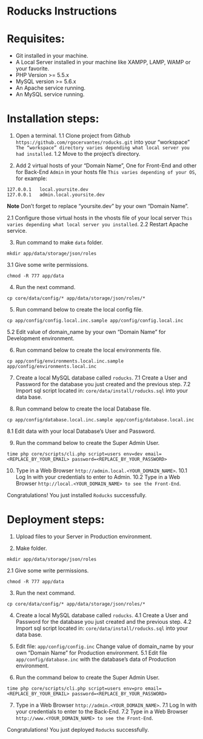 # Roducks Instructions

# Requisites:

* Git installed in your machine.
* A Local Server installed in your machine like XAMPP, LAMP, WAMP or your favorite.
* PHP Version >= 5.5.x
* MySQL version >= 5.6.x
* An Apache service running.
* An MySQL service running.


# Installation steps:

1. Open a terminal.
1.1 Clone project from Github `https://github.com/rgocervantes/roducks.git` into your “workspace” `The “workspace” directory varies depending what local server you had installed`.
1.2 Move to the project’s directory.

2. Add 2 virtual hosts of your “Domain Name”, One for Front-End and other for Back-End `Admin` in your hosts file `This varies depending of your OS`, for example:
```
127.0.0.1	local.yoursite.dev
127.0.0.1	admin.local.yoursite.dev
```
**Note** Don’t forget to replace “yoursite.dev” by your own “Domain Name”.

2.1 Configure those virtual hosts in the vhosts file of your local server `This varies depending what local server you installed`.
2.2 Restart Apache service.

3. Run command to make `data` folder.
```
mkdir app/data/storage/json/roles
```
3.1 Give some write permissions.
```
chmod -R 777 app/data
```
4. Run the next command.
```
cp core/data/config/* app/data/storage/json/roles/*
```
5. Run command below to create the local config file.
```
cp app/config/config.local.inc.sample app/config/config.local.inc
```
5.2 Edit value of domain_name by your own “Domain Name” for Development environment.

6. Run command below to create the local environments file.
```
cp app/config/environments.local.inc.sample app/config/environments.local.inc
```
7. Create a local MySQL database called `roducks`.
7.1 Create a User and Password for the database you just created and the previous step.
7.2 Import sql script located in: `core/data/install/roducks.sql` into your data base.

8. Run command below to create the local Database file.
```
cp app/config/database.local.inc.sample app/config/database.local.inc
```
8.1 Edit data with your local Database’s User and Password.

9. Run the command below to create the Super Admin User.
```
time php core/scripts/cli.php script=users env=dev email=<REPLACE_BY_YOUR_EMAIL> password=<REPLACE_BY_YOUR_PASSWORD>
```
10. Type in a Web Browser `http://admin.local.<YOUR_DOMAIN_NAME>`.
10.1 Log In with your credentials to enter to Admin.
10.2 Type in a Web Browser `http://local.<YOUR_DOMAIN_NAME> to see the Front-End`.

Congratulations! You just installed `Roducks` successfully.

# Deployment steps:

1. Upload files to your Server in Production environment.

2. Make folder.
```
mkdir app/data/storage/json/roles
```
2.1 Give some write permissions.
```
chmod -R 777 app/data
```
3. Run the next command.
```
cp core/data/config/* app/data/storage/json/roles/*
```
4. Create a local MySQL database called `roducks`.
4.1 Create a User and Password for the database you just created and the previous step.
4.2 Import sql script located in: `core/data/install/roducks.sql` into your data base.

5. Edit file: `app/config/config.inc` Change value of domain_name by your own “Domain Name” for Production environment.
5.1 Edit file `app/config/database.inc` with the database’s data of Production environment.

6. Run the command below to create the Super Admin User.
```
time php core/scripts/cli.php script=users env=pro email=<REPLACE_BY_YOUR_EMAIL> password=<REPLACE_BY_YOUR_PASSWORD>
```
7. Type in a Web Browser `http://admin.<YOUR_DOMAIN_NAME>`.
7.1 Log In with your credentials to enter to the Back-End.
7.2 Type in a Web Browser `http://www.<YOUR_DOMAIN_NAME> to see the Front-End`.

Congratulations! You just deployed `Roducks` successfully.

